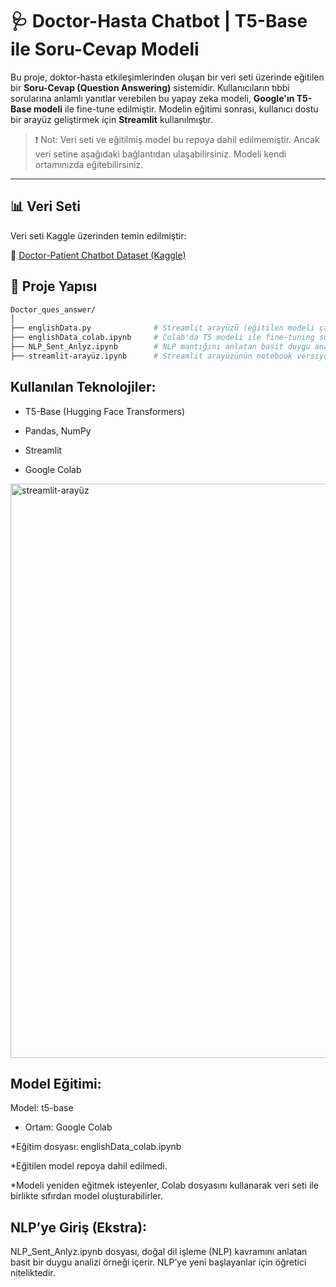 # 🩺 Doctor-Hasta Chatbot | T5-Base ile Soru-Cevap Modeli

Bu proje, doktor-hasta etkileşimlerinden oluşan bir veri seti üzerinde eğitilen bir **Soru-Cevap (Question Answering)** sistemidir. Kullanıcıların tıbbi sorularına anlamlı yanıtlar verebilen bu yapay zeka modeli, **Google'ın T5-Base modeli** ile fine-tune edilmiştir. Modelin eğitimi sonrası, kullanıcı dostu bir arayüz geliştirmek için **Streamlit** kullanılmıştır.

> ❗️ Not: Veri seti ve eğitilmiş model bu repoya dahil edilmemiştir. Ancak veri setine aşağıdaki bağlantıdan ulaşabilirsiniz. Modeli kendi ortamınızda eğitebilirsiniz.

---

## 📊 Veri Seti

Veri seti Kaggle üzerinden temin edilmiştir:

🔗 [Doctor-Patient Chatbot Dataset (Kaggle)](https://www.kaggle.com/datasets/yousefsaeedian/ai-medical-chatbot)



## 🧠 Proje Yapısı

```bash
Doctor_ques_answer/
│
├── englishData.py              # Streamlit arayüzü (eğitilen modeli çağırır)
├── englishData_colab.ipynb     # Colab'da T5 modeli ile fine-tuning süreci
├── NLP_Sent_Anlyz.ipynb        # NLP mantığını anlatan basit duygu analizi
├── streamlit-arayüz.ipynb      # Streamlit arayüzünün notebook versiyonu

```

## Kullanılan Teknolojiler:

* T5-Base (Hugging Face Transformers)

* Pandas, NumPy

* Streamlit

* Google Colab

<img width="1919" height="919" alt="streamlit-arayüz" src="https://github.com/user-attachments/assets/e0224bb6-73e6-45ad-a00a-31e61ad8c88c" />

## Model Eğitimi:
Model: t5-base

* Ortam: Google Colab

*Eğitim dosyası: englishData_colab.ipynb

*Eğitilen model repoya dahil edilmedi.

*Modeli yeniden eğitmek isteyenler, Colab dosyasını kullanarak veri seti ile birlikte sıfırdan model oluşturabilirler.


## NLP’ye Giriş (Ekstra):
NLP_Sent_Anlyz.ipynb dosyası, doğal dil işleme (NLP) kavramını anlatan basit bir duygu analizi örneği içerir. NLP’ye yeni başlayanlar için öğretici niteliktedir.
